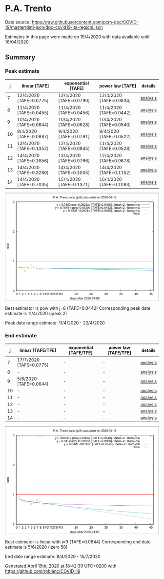 # P.A. Trento


Data source: https://raw.githubusercontent.com/pcm-dpc/COVID-19/master/dati-json/dpc-covid19-ita-regioni.json

Estimates in this page were made on 19/4/2020 with data available until 16/04/2020.


## Summary 

### Peak estimate 
|j|linear [TAFE]|exponential [TAFE]|power law [TAFE]|details|
|---|----|-----------|---------|-------|
|7|12/4/2020 [TAFE=0.0775]|12/4/2020 [TAFE=0.0790]|12/4/2020 [TAFE=0.0834]|[analysis](COVID-19_p.a._trento_j7_2020-04-16.md)|
|8|11/4/2020 [TAFE=0.0455]|11/4/2020 [TAFE=0.0456]|11/4/2020 [TAFE=0.0442]|[analysis](COVID-19_p.a._trento_j8_2020-04-16.md)|
|9|10/4/2020 [TAFE=0.0644]|10/4/2020 [TAFE=0.0628]|10/4/2020 [TAFE=0.0540]|[analysis](COVID-19_p.a._trento_j9_2020-04-16.md)|
|10|9/4/2020 [TAFE=0.0887]|9/4/2020 [TAFE=0.0791]|9/4/2020 [TAFE=0.0522]|[analysis](COVID-19_p.a._trento_j10_2020-04-16.md)|
|11|13/4/2020 [TAFE=0.1352]|12/4/2020 [TAFE=0.0945]|11/4/2020 [TAFE=0.0528]|[analysis](COVID-19_p.a._trento_j11_2020-04-16.md)|
|12|14/4/2020 [TAFE=0.1856]|13/4/2020 [TAFE=0.0766]|12/4/2020 [TAFE=0.0678]|[analysis](COVID-19_p.a._trento_j12_2020-04-16.md)|
|13|14/4/2020 [TAFE=0.3280]|14/4/2020 [TAFE=0.1005]|14/4/2020 [TAFE=0.1152]|[analysis](COVID-19_p.a._trento_j13_2020-04-16.md)|
|14|14/4/2020 [TAFE=0.7035]|15/4/2020 [TAFE=0.1371]|16/4/2020 [TAFE=0.1083]|[analysis](COVID-19_p.a._trento_j14_2020-04-16.md)|

![best peak estimate](COVID-19_p.a._trento_j8_2020-04-16.png)

Best estimator is pow with j=8 (TAFE=0.0442)
Corresponding peak date estimate is 11/4/2020 (ipeak 2)


Peak date range estimate: 11/4/2020 - 22/4/2020

### End estimate 
|j|linear [TAFE/TFE]|exponential [TAFE/TFE]|power law [TAFE/TFE]|details|
|---|----|-----------|---------|-------|
|7|17/7/2020 [TAFE=0.0775]|-|-|[analysis](COVID-19_p.a._trento_j7_2020-04-16.md)|
|8|-|-|-|[analysis](COVID-19_p.a._trento_j8_2020-04-16.md)|
|9|5/6/2020 [TAFE=0.0644]|-|-|[analysis](COVID-19_p.a._trento_j9_2020-04-16.md)|
|10|-|-|-|[analysis](COVID-19_p.a._trento_j10_2020-04-16.md)|
|11|-|-|-|[analysis](COVID-19_p.a._trento_j11_2020-04-16.md)|
|12|-|-|-|[analysis](COVID-19_p.a._trento_j12_2020-04-16.md)|
|13|-|-|-|[analysis](COVID-19_p.a._trento_j13_2020-04-16.md)|
|14|-|-|-|[analysis](COVID-19_p.a._trento_j14_2020-04-16.md)|

![best zero estimate](COVID-19_p.a._trento_j9_2020-04-16.png)

Best estimator is linear with j=9 (TAFE=0.0644)
Corresponding end date estimate is 5/6/2020 (izero 58)


End date range estimate: 8/4/2020 - 15/7/2020

Generated April 19th, 2020 at 18:42:39 UTC+0200 with https://github.com/robianc/COVID-19
